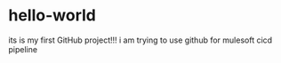 # hello-world
its is my first GitHub project!!!
i am trying to use github for mulesoft cicd pipeline 

